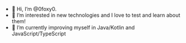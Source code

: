 - 👋 Hi, I’m @0foxy0.
- 👀 I’m interested in new technologies and I love to test and learn about them!
- 🌱 I’m currently improving myself in Java/Kotlin and JavaScript/TypeScript
